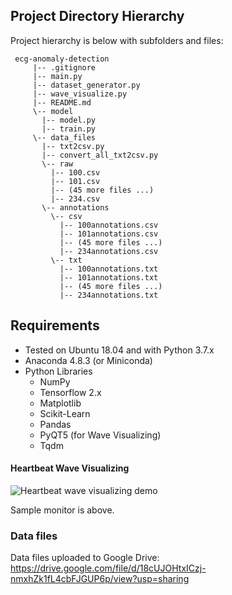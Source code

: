 ## Project Directory Hierarchy  
  
Project hierarchy is below with subfolders and files:  
  
	 ecg-anomaly-detection 
		 |-- .gitignore
		 |-- main.py
		 |-- dataset_generator.py
		 |-- wave_visualize.py
		 |-- README.md
		 \-- model
		   |-- model.py
		   |-- train.py
		 \-- data_files
		   |-- txt2csv.py
		   |-- convert_all_txt2csv.py
		   \-- raw
		     |-- 100.csv
		     |-- 101.csv
		     |-- (45 more files ...)
		     |-- 234.csv
		   \-- annotations
		     \-- csv
		       |-- 100annotations.csv
		       |-- 101annotations.csv
		       |-- (45 more files ...)
		       |-- 234annotations.csv
		     \-- txt
		       |-- 100annotations.txt
		       |-- 101annotations.txt
		       |-- (45 more files ...)
		       |-- 234annotations.txt

## Requirements

 - Tested on Ubuntu 18.04 and with Python 3.7.x
 - Anaconda 4.8.3 (or Miniconda) 
 - Python Libraries
	 - NumPy
	 - Tensorflow 2.x
	 - Matplotlib
	 - Scikit-Learn
	 - Pandas
	 - PyQT5 (for Wave Visualizing)
	 - Tqdm

#### Heartbeat Wave Visualizing

![Heartbeat wave visualizing demo](https://i.hizliresim.com/2oPqSG.png)

Sample monitor is above.

### Data files

Data files uploaded to Google Drive: https://drive.google.com/file/d/18cUJOHtxICzj-nmxhZk1fL4cbFJGUP6p/view?usp=sharing
